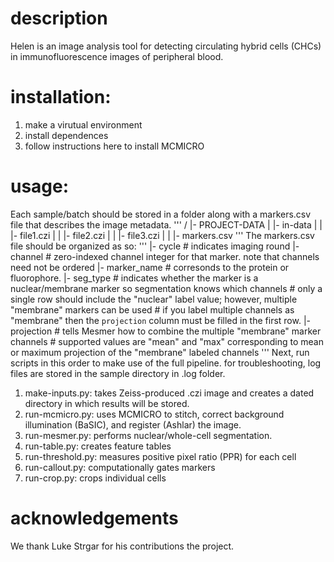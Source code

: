 # description
Helen is an image analysis tool for detecting circulating hybrid cells (CHCs) in immunofluorescence images of peripheral blood.

# installation:
1. make a virutual environment
2. install dependences
3. follow instructions here to install MCMICRO

# usage:
Each sample/batch should be stored in a folder along with a markers.csv file that describes the image metadata. 
'''
/
|- PROJECT-DATA
|  |- in-data
|  |  |- file1.czi
|  |  |- file2.czi
|  |  |- file3.czi
|  |  |- markers.csv
'''
The markers.csv file should be organized as so:
'''
|- cycle            # indicates imaging round
|- channel          # zero-indexed channel integer for that marker. note that channels need not be ordered
|- marker_name      # corresonds to the protein or fluorophore.
|- seg_type         # indicates whether the marker is a nuclear/membrane marker so segmentation knows which channels
                    # only a single row should include the "nuclear" label value; however, multiple "membrane" markers can be used
                    # if you label multiple channels as "membrane" then the `projection` column must be filled in the first row.
|- projection       # tells Mesmer how to combine the multiple "membrane" marker channels
                    # supported values are "mean" and "max" corresponding to mean or maximum projection of the "membrane" labeled channels
'''
Next, run scripts in this order to make use of the full pipeline. for troubleshooting, log files are stored in the sample directory in .log folder.
1. make-inputs.py: takes Zeiss-produced .czi image and creates a dated directory in which results will be stored.
2. run-mcmicro.py: uses MCMICRO to stitch, correct background illumination (BaSIC), and register (Ashlar) the image.
3. run-mesmer.py: performs nuclear/whole-cell segmentation.
4. run-table.py: creates feature tables
5. run-threshold.py: measures positive pixel ratio (PPR) for each cell
6. run-callout.py: computationally gates markers
7. run-crop.py: crops individual cells

# acknowledgements
We thank Luke Strgar for his contributions the project. 


